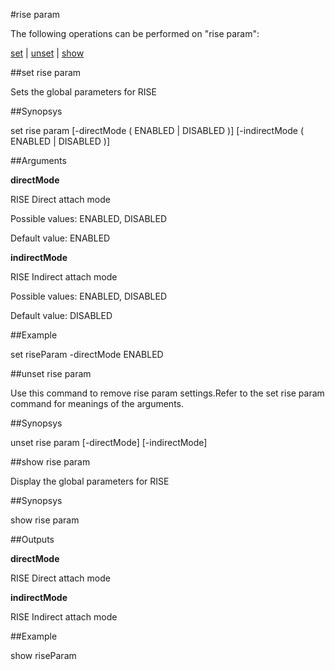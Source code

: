 #rise param

The following operations can be performed on "rise param":


[set](#set-rise-param) | [unset](#unset-rise-param) | [show](#show-rise-param)

##set rise param

Sets the global parameters for RISE


##Synopsys

set rise param [-directMode ( ENABLED | DISABLED )] [-indirectMode ( ENABLED | DISABLED )]


##Arguments

<b>directMode</b>
RISE Direct attach mode
Possible values: ENABLED, DISABLED
Default value: ENABLED

<b>indirectMode</b>
RISE Indirect attach mode
Possible values: ENABLED, DISABLED
Default value: DISABLED



##Example

set riseParam -directMode ENABLED

##unset rise param

Use this command to remove rise param settings.Refer to the set rise param command for meanings of the arguments.


##Synopsys

unset rise param [-directMode] [-indirectMode]


##show rise param

Display the global parameters for RISE


##Synopsys

show rise param


##Outputs

<b>directMode</b>
RISE Direct attach mode

<b>indirectMode</b>
RISE Indirect attach mode



##Example

show riseParam


